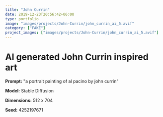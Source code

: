 ```yaml
---
title: "John Currin"
date: 2019-12-23T20:56:42+06:00
type: portfolio
image: "images/projects/John-Currin/john_currin_ai_5.avif"
category: ["FAKE"]
project_images: ["images/projects/John-Currin/john_currin_ai_5.avif"]
---
```


# AI generated John Currin inspired art

**Prompt:** "a portrait painting of al pacino by john currin"

**Model:** Stable Diffusion

**Dimensions:** 512 x 704

**Seed:** 4252197671